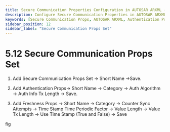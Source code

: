 ```yaml
---
title: Secure Communication Properties Configuration in AUTOSAR ARXML - Enhanced Data Security
description: Configure Secure Communication Properties in AUTOSAR ARXML files, defining essential parameters such as authentication and freshness properties. Set up security protocols with customizable authentication algorithms and freshness counters to ensure robust cryptographic communication in automotive systems. Enhance data integrity and protection across secure
keywords: [Secure Communication Props, AUTOSAR ARXML, Authentication Props, Freshness Props, Secure PDU, Cryptography, Data Security]
sidebar_position: 12
sidebar_label: "Secure Communication Props Set"
---
```


# 5.12 Secure Communication Props Set

1. Add Secure Communication Props Set → Short Name →Save.

2. Add Authentication Props→ Short Name → Category → Auth Algorithm → Auth Info Tx Length → Save.

3. Add Freshness Props → Short Name → Category → Counter Sync Attempts → Time Stamp Time Periodic Factor → Value Length → Value Tx Length → Use Time Stamp (True and False) →  Save

fig